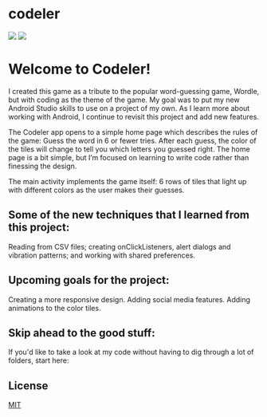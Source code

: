 # codeler
<a href="https://img.shields.io/github/languages/top/phoebe0909/wordleTributeAndroid" alt="Languages">
        <img src="https://img.shields.io/github/languages/top/phoebe0909/wordleTributeAndroid" /></a>
        <a href="https://img.shields.io/badge/Android-Studio-brightgreen" alt="Android Studio">
        <img src="https://img.shields.io/badge/Android-Studio-brightgreen" /></a>
        
        

# Welcome to Codeler! 

  I created this game as a tribute to the popular word-guessing game, Wordle, but with coding as the theme of the game. My goal was to put my new Android Studio skills to use on a project of my own. As I learn more about working with Android, I continue to revisit this project and add new features.

  The Codeler app opens to a simple home page which describes the rules of the game: Guess the word in 6 or fewer tries. After each guess, the color of the tiles will change to tell you which letters you guessed right. The home page is a bit simple, but I’m focused on learning to write code rather than finessing the design.

  The main activity implements the game itself: 6 rows of tiles that light up with different colors as the user makes their guesses.

## Some of the new techniques that I learned from this project: 
Reading from CSV files; creating onClickListeners, alert dialogs and vibration patterns; and working with shared preferences. 

## Upcoming goals for the project:   
Creating a more responsive design. Adding social media features. Adding animations to the color tiles.

## Skip ahead to the good stuff:   
If you'd like to take a look at my code without having to dig through a lot of folders, start here:



## License
[MIT](https://choosealicense.com/licenses/mit/)
